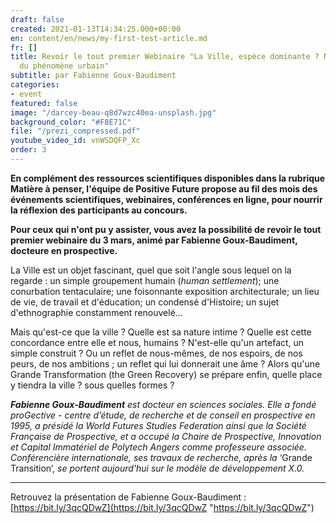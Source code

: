 ```yaml
---
draft: false
created: 2021-01-13T14:34:25.000+00:00
en: content/en/news/my-first-test-article.md
fr: []
title: Revoir le tout premier Webinaire "La Ville, espèce dominante ? Nature et avenir
  du phénomène urbain"
subtitle: par Fabienne Goux-Baudiment
categories:
- event
featured: false
image: "/darcey-beau-q8d7wzc40ea-unsplash.jpg"
background_color: "#F8E71C"
file: "/prezi_compressed.pdf"
youtube_video_id: vnWSDQFP_Xc
order: 3
---
```

**En complément des ressources scientifiques disponibles dans la rubrique Matière à penser, l'équipe de Positive Future propose au fil des mois des événements scientifiques, webinaires, conférences en ligne, pour nourrir la réflexion des participants au concours.**

**Pour ceux qui n'ont pu y assister, vous avez la possibilité de revoir le tout premier webinaire du 3 mars, animé par Fabienne Goux-Baudiment, docteure en prospective.**

La Ville est un objet fascinant, quel que soit l'angle sous lequel on la regarde : un simple groupement humain (_human settlement_); une conurbation tentaculaire; une foisonnante exposition architecturale; un lieu de vie, de travail et d'éducation; un condensé d'Histoire; un sujet d'ethnographie constamment renouvelé...

Mais qu'est-ce que la ville ? Quelle est sa nature intime ? Quelle est cette concordance entre elle et nous, humains ? N'est-elle qu'un artefact, un simple construit ? Ou un reflet de nous-mêmes, de nos espoirs, de nos peurs, de nos ambitions ; un reflet qui lui donnerait une âme ? Alors qu'une Grande Transformation (the Green Recovery) se prépare enfin, quelle place y tiendra la ville ? sous quelles formes ?

**_Fabienne Goux-Baudiment_** _est docteur en sciences sociales. Elle a fondé proGective - centre d’étude, de recherche et de conseil en prospective en 1995, a présidé la World Futures Studies Federation ainsi que la Société Française de Prospective, et a occupé la Chaire de Prospective, Innovation et Capital Immatériel de Polytech Angers comme professeure associée. Conférencière internationale, ses travaux de recherche, après la_ ‘Grande Transition’, _se portent aujourd'hui sur le modèle de développement X.0._

***

Retrouvez la présentation de Fabienne Goux-Baudiment : [https://bit.ly/3qcQDwZ](https://bit.ly/3qcQDwZ "https://bit.ly/3qcQDwZ")